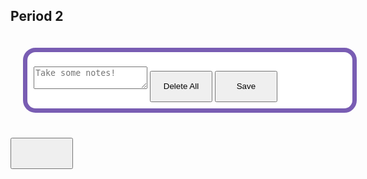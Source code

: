 <html>

<body>
   <h2 id="header">Period 2</h2>
   <style>
      .box {
         width: 500px;
         background-color: white;
         padding: 10px;
         margin: 20px;
         border: 7.5px #795db3 solid;
         border-radius: 20px;
         float: left;
         color: black;
      }

      .input {
         width: 500px;
         resize: none;
         height: 750px;
         border-radius: 15px;
         padding: 0.5rem;
      }

      .button {
         width: 100px;
         height: 50px;
         margin-top: 20px;
      }
   </style>

   <body>
      <div type="text" class="box" id="box">
         <textarea class="input" placeholder="Take some notes!" id="input2" onchange="bad_words()"></textarea>
         <button onclick="del_data()" id="delete" class="button">Delete All</button>
         <button onclick="save_data()" id="save" class="button">Save</button>
      </div>
      <button id="count" class="button"></button>
   </body>
   <script>

      const isLocalhost = Boolean(
         window.location.hostname === "localhost" ||
         window.location.hostname === "[::1]" ||
         window.location.hostname.match(/^127(?:\.(?:25[0-5]|2[0-4][0-9]|[01]?[0-9][0-9]?)){3}$/)
      );
      
      const api = isLocalhost ? "http://localhost:8199" : "https://saakd.nighthawkcodingsociety.com"
      
      const getList = async () => {
         const list = await fetch(api + "/noteList").then((r) => r.json());
         return list
      };
      getList().then(list => {
      list.forEach(cls => {
         addData(cls.text, cls.subject)
         function addData() {
            document.getElementById("input2").innerHTML = cls.text
            var pageSub = document.getElementById("header").innerHTML
            if (cls.subject === pageSub) {
               
               console.log(cls.subject)
            }
            
         }
      });
      })
      function save_data() {
         fetch(api + '/note', {
            method: 'POST',
            headers: { 'Content-Type': 'application/json' },
            body: JSON.stringify({
               text: document.getElementById("input2").value,
               subject: 'Period 2'
            })
         })
            .then(response => response.json())
            .then(data => console.log(data))
            .catch(error => console.error(error));
      }
      function del_data() {
         fetch('/note', {
            method: 'DELETE',
            headers: { 'Content-Type': 'application/json' },
            body: JSON.stringify({
               id: 1
            })
         })
            .then(response => response.json())
            .then(data => console.log(data))
            .catch(error => console.error(error));
      }
      function bad_words() {
         let user_input_el = document.getElementById("input2")
         let user_input = user_input_el.value
         if (user_input.includes("fuck") || user_input.includes("shit") || user_input.includes("bitch") || user_input.includes("dick") || user_input.includes("pp") || user_input.includes("hell")) {
            alert("That is a bad word, the entire text will be deleted.")
            user_input_el.value = ""
         }
      }
      let el = localStorage.getItem("class2")
      let header = document.getElementById("header")
      header.innerHTML = el;
      document.getElementById("input2").addEventListener("change", count);
      let word = document.getElementById("input2").value.split(" ");
      let word_count = word.length;
      let current = 0
   //function count() {
    //  if (word_count > current){
     //    current = word_count
      //   current = document.getElementById("count").innerHTML
       //  else if (word_count < current){
        //    current = word_count
         //   current = document.getElementById("count").innerHTML
         //}
     // else if (word_count === 0) {
      //   current = 0
       //  current = document.getElementById("count").innerHTML
     // }
      //   }
      //}

   </script>
</body>

</html>